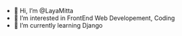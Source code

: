 - 👋 Hi, I’m @LayaMitta
- 👀 I’m interested in FrontEnd Web Developement, Coding
- 🌱 I’m currently learning Django


<!---
LayaMitta/LayaMitta is a ✨ special ✨ repository because its `README.md` (this file) appears on your GitHub profile.
You can click the Preview link to take a look at your changes.
--->
